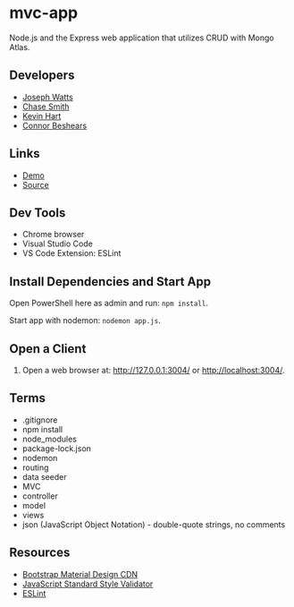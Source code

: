 # mvc-app

Node.js and the Express web application that utilizes CRUD with Mongo Atlas.

## Developers

- [Joseph Watts](http://josephwatts.me/about-me/)
- [Chase Smith](https://cweltonsmith.github.io/about-me/)
- [Kevin Hart](https://khart0012.github.io/about-me/)
- [Connor Beshears](https://connorbeshears.github.io/about-me-20/)

## Links

- [Demo](https://whispering-badlands-70468.herokuapp.com/)
- [Source](https://github.com/JosephCW/mvc-app)

## Dev Tools

- Chrome browser
- Visual Studio Code
- VS Code Extension: ESLint

## Install Dependencies and Start App

Open PowerShell here as admin and run: `npm install`.

Start app with nodemon: `nodemon app.js`.

## Open a Client

1. Open a web browser at: <http://127.0.0.1:3004/> or <http://localhost:3004/>.

## Terms

- .gitignore
- npm install
- node_modules
- package-lock.json
- nodemon
- routing
- data seeder
- MVC
- controller
- model
- views
- json (JavaScript Object Notation) - double-quote strings, no comments

## Resources

- [Bootstrap Material Design CDN](https://mdbootstrap.com/md-bootstrap-cdn/)
- [JavaScript Standard Style Validator](https://standardjs.com/demo.html)
- [ESLint](https://eslint.org/)
